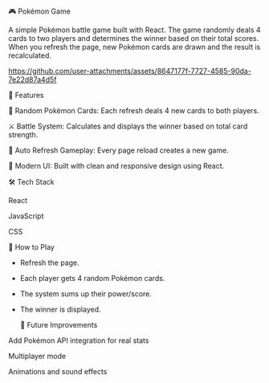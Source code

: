 🎮 Pokémon Game

A simple Pokémon battle game built with React.
The game randomly deals 4 cards to two players and determines the winner based on their total scores. When you refresh the page, new Pokémon cards are drawn and the result is recalculated.

https://github.com/user-attachments/assets/8647177f-7727-4585-90da-7e22d87a4d5f


🚀 Features

🎴 Random Pokémon Cards: Each refresh deals 4 new cards to both players.

⚔️ Battle System: Calculates and displays the winner based on total card strength.

🔄 Auto Refresh Gameplay: Every page reload creates a new game.

🎨 Modern UI: Built with clean and responsive design using React.

🛠️ Tech Stack

React

JavaScript 

CSS

🎲 How to Play

- Refresh the page.

- Each player gets 4 random Pokémon cards.

- The system sums up their power/score.

- The winner is displayed.

  📌 Future Improvements

Add Pokémon API integration for real stats

Multiplayer mode

Animations and sound effects
